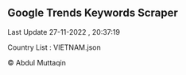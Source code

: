 

## Google Trends Keywords Scraper 
 
Last Update 27-11-2022 , 20:37:19

Country List :
VIETNAM.json



© Abdul Muttaqin 
